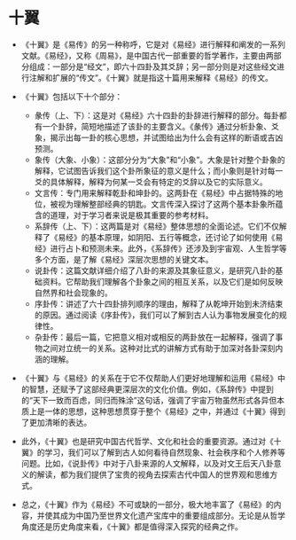 # 十翼
- 《十翼》是《易传》的另一种称呼，它是对《易经》进行解释和阐发的一系列文献。《易经》，又称《周易》，是中国古代一部重要的哲学著作，主要由两部分组成：一部分是“经文”，即六十四卦及其爻辞；另一部分则是对这些经文进行注解和扩展的“传文”。《十翼》就是指这十篇用来解释《易经》的传文。
- 《十翼》包括以下十个部分：
  - 彖传（上、下）：这是对《易经》六十四卦的卦辞进行解释的部分。每卦都有一个卦辞，简短地描述了该卦的主要含义。《彖传》通过分析卦象、爻象，揭示出每一卦的核心思想，并试图给出为什么会有这样的断语或吉凶预测。
  - 象传（大象、小象）：这部分分为“大象”和“小象”。大象是针对整个卦象的解释，它试图告诉我们这个卦所象征的意义是什么；而小象则是针对每一爻的具体解释，解释为何某一爻会有特定的爻辞以及它的实际意义。
  - 文言传：专门用来解释乾卦和坤卦的。这两卦在《易经》中占据特殊的地位，被视为理解整部经典的钥匙。文言传深入探讨了这两个基本卦象所蕴含的道理，对于学习者来说是极其重要的参考材料。
  - 系辞传（上、下）：这两篇是对《易经》整体思想的全面论述。它们不仅解释了《易经》的基本原理，如阴阳、五行等概念，还讨论了如何使用《易经》进行占卜和预测未来。此外，《系辞传》还涉及到宇宙观、人生哲学等多个方面，是了解《易经》深层次思想的关键文本。
  - 说卦传：这篇文献详细介绍了八卦的来源及其象征意义，是研究八卦的基础资料。它帮助我们理解各个卦象之间的相互关系，以及它们是如何反映自然界和社会现象的。
  - 序卦传：讲述了六十四卦排列顺序的理由，解释了从乾坤开始到未济结束的原因。通过阅读《序卦传》，我们可以了解到古人认为事物发展变化的规律性。
  - 杂卦传：最后一篇，它把意义相对或相反的两卦放在一起解释，强调了事物之间对立统一的关系。这种对比式的讲解方式有助于加深对各卦深刻内涵的理解。

- 《十翼》与《易经》的关系在于它不仅帮助人们更好地理解和运用《易经》中的智慧，还赋予了这部经典更深层次的文化价值。例如，《系辞传》中提到的“天下一致而百虑，同归而殊涂”这句话，强调了宇宙万物虽然形式各异但本质上是一体的思想，这种思想贯穿于整个《易经》之中，并通过《十翼》得到了更加清晰的表达。
- 此外，《十翼》也是研究中国古代哲学、文化和社会的重要资源。通过对《十翼》的学习，我们可以了解到古人如何看待自然现象、社会秩序和个人修养等问题。比如，《说卦传》中对于八卦来源的人文解释，以及对文王后天八卦意义的解读，都为我们提供了宝贵的视角去探索古代中国人的世界观和思维方式。
- 总之，《十翼》作为《易经》不可或缺的一部分，极大地丰富了《易经》的内容，并使其成为中国乃至世界文化遗产宝库中的重要组成部分。无论是从哲学角度还是历史角度来看，《十翼》都是值得深入探究的经典之作。
